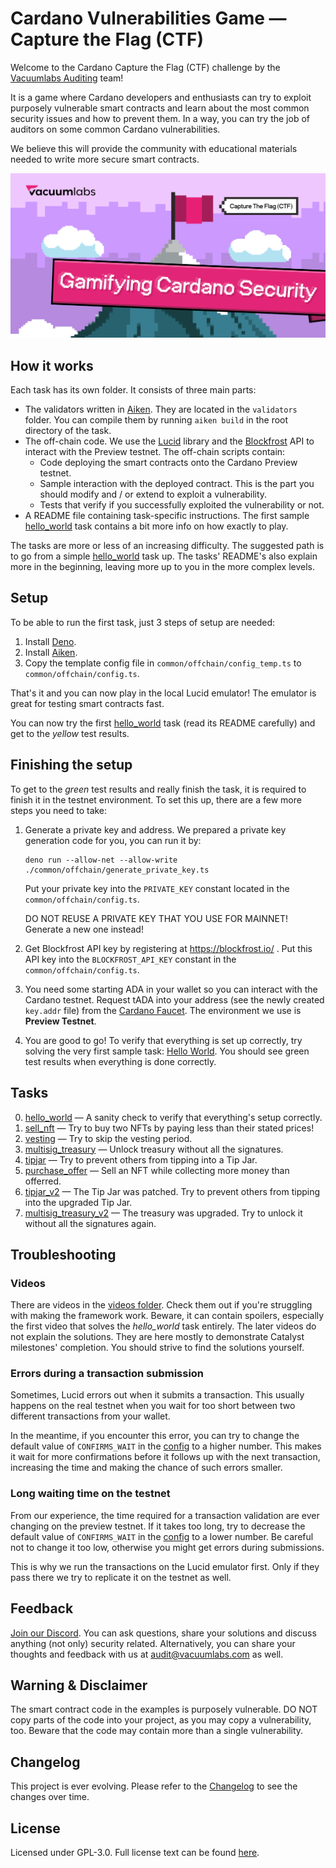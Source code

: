 # Cardano Vulnerabilities Game — Capture the Flag (CTF)

Welcome to the Cardano Capture the Flag (CTF) challenge by the
[Vacuumlabs Auditing](https://vacuumlabs.com/blockchain/smart-contract-auditing/)
team!

It is a game where Cardano developers and enthusiasts can try to exploit
purposely vulnerable smart contracts and learn about the most common security
issues and how to prevent them. In a way, you can try the job of auditors on
some common Cardano vulnerabilities.

We believe this will provide the community with educational materials needed to
write more secure smart contracts.

![Cardano CTF](images/cardano-ctf.png)

## How it works

Each task has its own folder. It consists of three main parts:

- The validators written in [Aiken](https://aiken-lang.org/). They are located
  in the `validators` folder. You can compile them by running `aiken build` in
  the root directory of the task.
- The off-chain code. We use the [Lucid](https://github.com/spacebudz/lucid)
  library and the [Blockfrost](https://blockfrost.io/) API to interact with the
  Preview testnet. The off-chain scripts contain:
  - Code deploying the smart contracts onto the Cardano Preview testnet.
  - Sample interaction with the deployed contract. This is the part you should
    modify and / or extend to exploit a vulnerability.
  - Tests that verify if you successfully exploited the vulnerability or not.
- A README file containing task-specific instructions. The first sample
  [hello_world](./00_hello_world/README.md#how-to-solve-the-challenges) task
  contains a bit more info on how exactly to play.

The tasks are more or less of an increasing difficulty. The suggested path is to
go from a simple [hello_world](./00_hello_world/) task up. The tasks' README's
also explain more in the beginning, leaving more up to you in the more complex
levels.

## Setup

To be able to run the first task, just 3 steps of setup are needed:

1. Install
   [Deno](https://docs.deno.com/runtime/manual/getting_started/installation).
2. Install [Aiken](https://aiken-lang.org/installation-instructions).
3. Copy the template config file in `common/offchain/config_temp.ts` to
   `common/offchain/config.ts`.

That's it and you can now play in the local Lucid emulator! The emulator is
great for testing smart contracts fast.

You can now try the first [hello_world](./00_hello_world/) task (read its README
carefully) and get to the _yellow_ test results.

## Finishing the setup

To get to the _green_ test results and really finish the task, it is required to
finish it in the testnet environment. To set this up, there are a few more steps
you need to take:

1. Generate a private key and address. We prepared a private key generation code
   for you, you can run it by:

   ```
   deno run --allow-net --allow-write ./common/offchain/generate_private_key.ts
   ```

   Put your private key into the `PRIVATE_KEY` constant located in the
   `common/offchain/config.ts`.

   DO NOT REUSE A PRIVATE KEY THAT YOU USE FOR MAINNET! Generate a new one
   instead!
2. Get Blockfrost API key by registering at https://blockfrost.io/ . Put this
   API key into the `BLOCKFROST_API_KEY` constant in the
   `common/offchain/config.ts`.
3. You need some starting ADA in your wallet so you can interact with the
   Cardano testnet. Request tADA into your address (see the newly created
   `key.addr` file) from the
   [Cardano Faucet](https://docs.cardano.org/cardano-testnet/tools/faucet/). The
   environment we use is **Preview Testnet**.
4. You are good to go! To verify that everything is set up correctly, try
   solving the very first sample task: [Hello World](./00_hello_world/). You
   should see green test results when everything is done correctly.

## Tasks

0. [hello_world](./00_hello_world/) — A sanity check to verify that everything's
   setup correctly.
1. [sell_nft](./01_sell_nft/) — Try to buy two NFTs by paying less than their
   stated prices!
2. [vesting](./02_vesting/) — Try to skip the vesting period.
3. [multisig_treasury](./03_multisig_treasury/) — Unlock treasury without all
   the signatures.
4. [tipjar](./04_tipjar/) — Try to prevent others from tipping into a Tip Jar.
5. [purchase_offer](./05_purchase_offer/) — Sell an NFT while collecting more
   money than offerred.
6. [tipjar_v2](./06_tipjar_v2/) — The Tip Jar was patched. Try to prevent others
   from tipping into the upgraded Tip Jar.
7. [multisig_treasury_v2](./07_multisig_treasury_v2/) — The treasury was
   upgraded. Try to unlock it without all the signatures again.

## Troubleshooting

### Videos

There are videos in the [videos folder](./videos/). Check them out if you're
struggling with making the framework work. Beware, it can contain spoilers,
especially the first video that solves the _hello_world_ task entirely. The
later videos do not explain the solutions. They are here mostly to demonstrate
Catalyst milestones' completion. You should strive to find the solutions
yourself.

### Errors during a transaction submission

Sometimes, Lucid errors out when it submits a transaction. This usually happens
on the real testnet when you wait for too short between two different
transactions from your wallet.

In the meantime, if you encounter this error, you can try to change the default
value of `CONFIRMS_WAIT` in the [config](./common/offchain/config.ts) to a
higher number. This makes it wait for more confirmations before it follows up
with the next transaction, increasing the time and making the chance of such
errors smaller.

### Long waiting time on the testnet

From our experience, the time required for a transaction validation are ever
changing on the preview testnet. If it takes too long, try to decrease the
default value of `CONFIRMS_WAIT` in the [config](./common/offchain/config.ts) to
a lower number. Be careful not to change it too low, otherwise you might get
errors during submissions.

This is why we run the transactions on the Lucid emulator first. Only if they
pass there we try to replicate it on the testnet as well.

## Feedback

[Join our Discord](https://discord.gg/5XVW2MUdWu). You can ask questions, share
your solutions and discuss anything (not only) security related. Alternatively,
you can share your thoughts and feedback with us at audit@vacuumlabs.com as
well.

## Warning & Disclaimer

The smart contract code in the examples is purposely vulnerable. DO NOT copy
parts of the code into your project, as you may copy a vulnerability, too.
Beware that the code may contain more than a single vulnerability.

## Changelog

This project is ever evolving. Please refer to the [Changelog](./CHANGELOG.md)
to see the changes over time.

## License

Licensed under GPL-3.0. Full license text can be found [here](./LICENSE).
